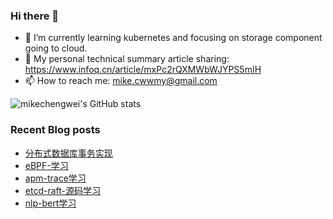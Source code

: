 ### Hi there 👋

<!--
**mikechengwei/mikechengwei** is a ✨ _special_ ✨ repository because its `README.md` (this file) appears on your GitHub profile.

Here are some ideas to get you started:

- 🔭 I’m currently working on ...
- 🌱 I’m currently learning ...
- 👯 I’m looking to collaborate on ...
- 🤔 I’m looking for help with ...
- 💬 Ask me about ...
- 📫 How to reach me: ...
- 😄 Pronouns: ...
- ⚡ Fun fact: ...
-->

- 🌱 I’m currently learning kubernetes and focusing on storage component going to cloud.
- 🔭 My personal technical summary article sharing: https://www.infoq.cn/article/mxPc2rQXMWbWJYPS5mIH
- 📫 How to reach me: mike.cwwmy@gmail.com

![mikechengwei's GitHub stats](https://github-readme-stats-sigma-five.vercel.app/api?username=mikechengwei&show_icons=true&bg_color=00000000)

### Recent Blog posts
<!-- BLOG-POST-LIST:START -->
- [分布式数据库事务实现](http://mikechengwei.github.io/2023/02/11/%E5%88%86%E5%B8%83%E5%BC%8F%E6%95%B0%E6%8D%AE%E5%BA%93%E4%BA%8B%E5%8A%A1%E5%AE%9E%E7%8E%B0/)
- [eBPF-学习](http://mikechengwei.github.io/2023/01/20/ebpf-%E5%AD%A6%E4%B9%A0/)
- [apm-trace学习](http://mikechengwei.github.io/2023/01/18/apm-trace%E5%AD%A6%E4%B9%A0/)
- [etcd-raft-源码学习](http://mikechengwei.github.io/2023/01/14/etcd-raft-%E6%BA%90%E7%A0%81%E5%AD%A6%E4%B9%A0/)
- [nlp-bert学习](http://mikechengwei.github.io/2022/11/09/nlp-bert%E5%AD%A6%E4%B9%A0/)
<!-- BLOG-POST-LIST:END -->
